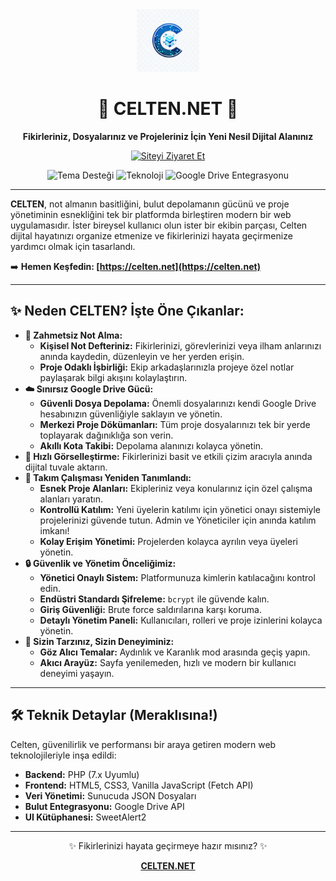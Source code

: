 <div align="center">
  <img src="1761285362028.jpg" alt="Celten Logo" width="100"/> 
  <h1>🚀 CELTEN.NET 🚀</h1>
  <p><strong>Fikirleriniz, Dosyalarınız ve Projeleriniz İçin Yeni Nesil Dijital Alanınız</strong></p>
  <p>
    <a href="https://celten.net" target="_blank">
      <img src="https://img.shields.io/badge/Siteyi%20Ziyaret%20Et-celten.net-blueviolet?style=for-the-badge&logo=Cloudflare" alt="Siteyi Ziyaret Et"/>
    </a>
  </p>
  <p>
    <img src="https://img.shields.io/badge/Tema-Aydınlık%20%26%20Karanlık-informational?style=flat-square" alt="Tema Desteği"/> 
    <img src="https://img.shields.io/badge/Teknoloji-PHP%20%26%20JS-yellowgreen?style=flat-square" alt="Teknoloji"/> 
    <img src="https://img.shields.io/badge/Depolama-Google%20Drive-blue?style=flat-square&logo=GoogleDrive" alt="Google Drive Entegrasyonu"/>
  </p>
</div>

---

**CELTEN**, not almanın basitliğini, bulut depolamanın gücünü ve proje yönetiminin esnekliğini tek bir platformda birleştiren modern bir web uygulamasıdır. İster bireysel kullanıcı olun ister bir ekibin parçası, Celten dijital hayatınızı organize etmenize ve fikirlerinizi hayata geçirmenize yardımcı olmak için tasarlandı.

➡️ **Hemen Keşfedin: [https://celten.net](https://celten.net)**

---

## ✨ Neden CELTEN? İşte Öne Çıkanlar:

* **🧠 Zahmetsiz Not Alma:**
    * **Kişisel Not Defteriniz:** Fikirlerinizi, görevlerinizi veya ilham anlarınızı anında kaydedin, düzenleyin ve her yerden erişin.
    * **Proje Odaklı İşbirliği:** Ekip arkadaşlarınızla projeye özel notlar paylaşarak bilgi akışını kolaylaştırın.
* **☁️ Sınırsız Google Drive Gücü:**
    * **Güvenli Dosya Depolama:** Önemli dosyalarınızı kendi Google Drive hesabınızın güvenliğiyle saklayın ve yönetin.
    * **Merkezi Proje Dökümanları:** Tüm proje dosyalarınızı tek bir yerde toplayarak dağınıklığa son verin.
    * **Akıllı Kota Takibi:** Depolama alanınızı kolayca yönetin.
* **🎨 Hızlı Görselleştirme:** Fikirlerinizi basit ve etkili çizim aracıyla anında dijital tuvale aktarın.
* **🤝 Takım Çalışması Yeniden Tanımlandı:**
    * **Esnek Proje Alanları:** Ekipleriniz veya konularınız için özel çalışma alanları yaratın.
    * **Kontrollü Katılım:** Yeni üyelerin katılımı için yönetici onayı sistemiyle projelerinizi güvende tutun. Admin ve Yöneticiler için anında katılım imkanı!
    * **Kolay Erişim Yönetimi:** Projelerden kolayca ayrılın veya üyeleri yönetin.
* **🔒 Güvenlik ve Yönetim Önceliğimiz:**
    * **Yönetici Onaylı Sistem:** Platformunuza kimlerin katılacağını kontrol edin.
    * **Endüstri Standardı Şifreleme:** `bcrypt` ile güvende kalın.
    * **Giriş Güvenliği:** Brute force saldırılarına karşı koruma.
    * **Detaylı Yönetim Paneli:** Kullanıcıları, rolleri ve proje izinlerini kolayca yönetin.
* **🎨 Sizin Tarzınız, Sizin Deneyiminiz:**
    * **Göz Alıcı Temalar:** Aydınlık ve Karanlık mod arasında geçiş yapın.
    * **Akıcı Arayüz:** Sayfa yenilemeden, hızlı ve modern bir kullanıcı deneyimi yaşayın.

---

## 🛠️ Teknik Detaylar (Meraklısına!)

Celten, güvenilirlik ve performansı bir araya getiren modern web teknolojileriyle inşa edildi:

* **Backend:** PHP (7.x Uyumlu)
* **Frontend:** HTML5, CSS3, Vanilla JavaScript (Fetch API)
* **Veri Yönetimi:** Sunucuda JSON Dosyaları
* **Bulut Entegrasyonu:** Google Drive API
* **UI Kütüphanesi:** SweetAlert2

---

<div align="center">
  <p>✨ Fikirlerinizi hayata geçirmeye hazır mısınız? ✨</p>
  <p><strong><a href="https://celten.net" target="_blank">CELTEN.NET</a></strong></p>
</div>
